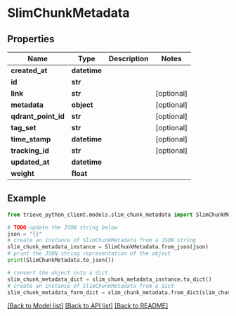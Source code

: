 # SlimChunkMetadata


## Properties

Name | Type | Description | Notes
------------ | ------------- | ------------- | -------------
**created_at** | **datetime** |  | 
**id** | **str** |  | 
**link** | **str** |  | [optional] 
**metadata** | **object** |  | [optional] 
**qdrant_point_id** | **str** |  | [optional] 
**tag_set** | **str** |  | [optional] 
**time_stamp** | **datetime** |  | [optional] 
**tracking_id** | **str** |  | [optional] 
**updated_at** | **datetime** |  | 
**weight** | **float** |  | 

## Example

```python
from trieve_python_client.models.slim_chunk_metadata import SlimChunkMetadata

# TODO update the JSON string below
json = "{}"
# create an instance of SlimChunkMetadata from a JSON string
slim_chunk_metadata_instance = SlimChunkMetadata.from_json(json)
# print the JSON string representation of the object
print(SlimChunkMetadata.to_json())

# convert the object into a dict
slim_chunk_metadata_dict = slim_chunk_metadata_instance.to_dict()
# create an instance of SlimChunkMetadata from a dict
slim_chunk_metadata_form_dict = slim_chunk_metadata.from_dict(slim_chunk_metadata_dict)
```
[[Back to Model list]](../README.md#documentation-for-models) [[Back to API list]](../README.md#documentation-for-api-endpoints) [[Back to README]](../README.md)


